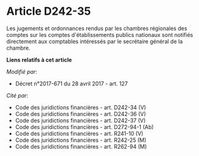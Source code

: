 # Article D242-35

Les jugements et ordonnances rendus par les chambres régionales des comptes sur les comptes d'établissements publics
nationaux sont notifiés directement aux comptables intéressés par le secrétaire général de la chambre.

**Liens relatifs à cet article**

_Modifié par_:

  - Décret n°2017-671 du 28 avril 2017 - art. 127

_Cité par_:

  - Code des juridictions financières - art. D242-34 (V)
  - Code des juridictions financières - art. D242-36 (V)
  - Code des juridictions financières - art. D242-37 (V)
  - Code des juridictions financières - art. D272-94-1 (Ab)
  - Code des juridictions financières - art. R241-10 (V)
  - Code des juridictions financières - art. R242-25 (M)
  - Code des juridictions financières - art. R262-94 (M)
